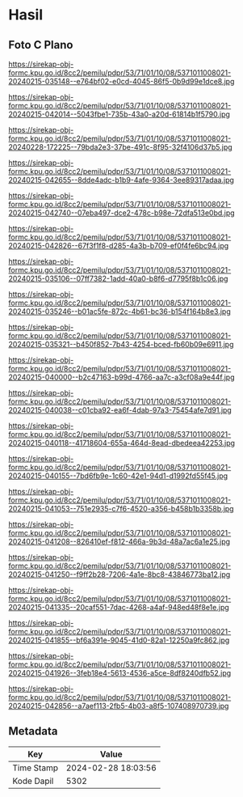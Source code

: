# Hasil

## Foto C Plano

https://sirekap-obj-formc.kpu.go.id/8cc2/pemilu/pdpr/53/71/01/10/08/5371011008021-20240215-035148--e764bf02-e0cd-4045-86f5-0b9d99e1dce8.jpg

https://sirekap-obj-formc.kpu.go.id/8cc2/pemilu/pdpr/53/71/01/10/08/5371011008021-20240215-042014--5043fbe1-735b-43a0-a20d-61814b1f5790.jpg

https://sirekap-obj-formc.kpu.go.id/8cc2/pemilu/pdpr/53/71/01/10/08/5371011008021-20240228-172225--79bda2e3-37be-491c-8f95-32f4106d37b5.jpg

https://sirekap-obj-formc.kpu.go.id/8cc2/pemilu/pdpr/53/71/01/10/08/5371011008021-20240215-042655--8dde4adc-b1b9-4afe-9364-3ee89317adaa.jpg

https://sirekap-obj-formc.kpu.go.id/8cc2/pemilu/pdpr/53/71/01/10/08/5371011008021-20240215-042740--07eba497-dce2-478c-b98e-72dfa513e0bd.jpg

https://sirekap-obj-formc.kpu.go.id/8cc2/pemilu/pdpr/53/71/01/10/08/5371011008021-20240215-042826--67f3f1f8-d285-4a3b-b709-ef0f4fe6bc94.jpg

https://sirekap-obj-formc.kpu.go.id/8cc2/pemilu/pdpr/53/71/01/10/08/5371011008021-20240215-035106--07ff7382-1add-40a0-b8f6-d7795f8b1c06.jpg

https://sirekap-obj-formc.kpu.go.id/8cc2/pemilu/pdpr/53/71/01/10/08/5371011008021-20240215-035246--b01ac5fe-872c-4b61-bc36-b154f164b8e3.jpg

https://sirekap-obj-formc.kpu.go.id/8cc2/pemilu/pdpr/53/71/01/10/08/5371011008021-20240215-035321--b450f852-7b43-4254-bced-fb60b09e6911.jpg

https://sirekap-obj-formc.kpu.go.id/8cc2/pemilu/pdpr/53/71/01/10/08/5371011008021-20240215-040000--b2c47163-b99d-4766-aa7c-a3cf08a9e44f.jpg

https://sirekap-obj-formc.kpu.go.id/8cc2/pemilu/pdpr/53/71/01/10/08/5371011008021-20240215-040038--c01cba92-ea6f-4dab-97a3-75454afe7d91.jpg

https://sirekap-obj-formc.kpu.go.id/8cc2/pemilu/pdpr/53/71/01/10/08/5371011008021-20240215-040118--41718604-655a-464d-8ead-dbedeea42253.jpg

https://sirekap-obj-formc.kpu.go.id/8cc2/pemilu/pdpr/53/71/01/10/08/5371011008021-20240215-040155--7bd6fb9e-1c60-42e1-94d1-d1992fd55f45.jpg

https://sirekap-obj-formc.kpu.go.id/8cc2/pemilu/pdpr/53/71/01/10/08/5371011008021-20240215-041053--751e2935-c7f6-4520-a356-b458b1b3358b.jpg

https://sirekap-obj-formc.kpu.go.id/8cc2/pemilu/pdpr/53/71/01/10/08/5371011008021-20240215-041208--826410ef-f812-466a-9b3d-48a7ac6a1e25.jpg

https://sirekap-obj-formc.kpu.go.id/8cc2/pemilu/pdpr/53/71/01/10/08/5371011008021-20240215-041250--f9ff2b28-7206-4a1e-8bc8-43846773ba12.jpg

https://sirekap-obj-formc.kpu.go.id/8cc2/pemilu/pdpr/53/71/01/10/08/5371011008021-20240215-041335--20caf551-7dac-4268-a4af-948ed48f8e1e.jpg

https://sirekap-obj-formc.kpu.go.id/8cc2/pemilu/pdpr/53/71/01/10/08/5371011008021-20240215-041855--bf6a391e-9045-41d0-82a1-12250a9fc862.jpg

https://sirekap-obj-formc.kpu.go.id/8cc2/pemilu/pdpr/53/71/01/10/08/5371011008021-20240215-041926--3feb18e4-5613-4536-a5ce-8df8240dfb52.jpg

https://sirekap-obj-formc.kpu.go.id/8cc2/pemilu/pdpr/53/71/01/10/08/5371011008021-20240215-042856--a7aef113-2fb5-4b03-a8f5-107408970739.jpg


## Metadata

| Key        | Value               |
| ---------- | ------------------- |
| Time Stamp | 2024-02-28 18:03:56 |
| Kode Dapil | 5302                |



